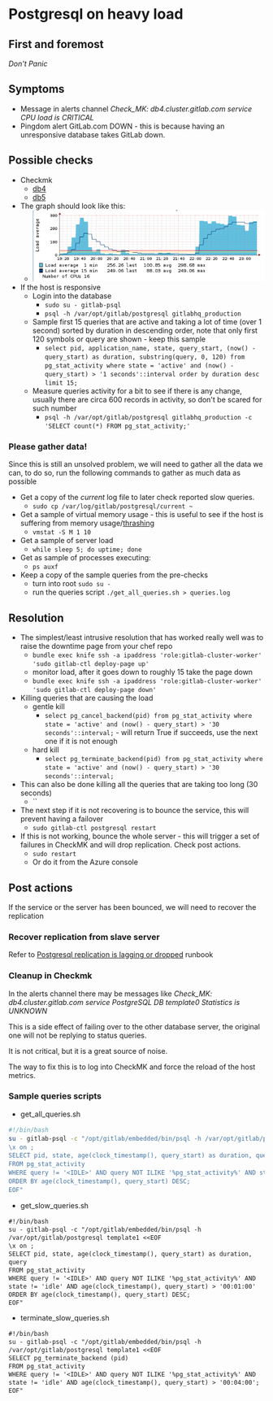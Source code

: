# Postgresql on heavy load

## First and foremost

*Don't Panic*

## Symptoms

* Message in alerts channel _Check_MK: db4.cluster.gitlab.com service CPU load is CRITICAL_
* Pingdom alert GitLab.com DOWN - this is because having an unresponsive database takes GitLab down.

## Possible checks

* Checkmk
  * [db4](https://checkmk.gitlap.com/gitlab/pnp4nagios/index.php/graph?host=db4.cluster.gitlab.com&srv=CPU_load&theme=multisite&baseurl=../check_mk/)
  * [db5](https://checkmk.gitlap.com/gitlab/pnp4nagios/index.php/graph?host=db5.cluster.gitlab.com&srv=CPU_load&theme=multisite&baseurl=../check_mk/)
* The graph should look like this:
  * ![Heavy load on postgresql](img/postgresql-heavy-load.png)
* If the host is responsive
  * Login into the database
    * `sudo su - gitlab-psql`
    * `psql -h /var/opt/gitlab/postgresql gitlabhq_production`
  * Sample first 15 queries that are active and taking a lot of time (over 1 second) sorted by duration in descending order, note that only first 120 symbols or query are shown - keep this sample
    * `select pid, application_name, state, query_start, (now() - query_start) as duration, substring(query, 0, 120) from pg_stat_activity where state = 'active' and (now() - query_start) > '1 seconds'::interval order by duration desc limit 15;`
  * Measure queries activity for a bit to see if there is any change, usually there are circa 600 records in activity, so don't be scared for such number
    * `psql -h /var/opt/gitlab/postgresql gitlabhq_production -c 'SELECT count(*) FROM pg_stat_activity;'`

### Please gather data!

Since this is still an unsolved problem, we will need to gather all the data we can, to do so, run the following commands to gather as much data as possible

* Get a copy of the _current_ log file to later check reported slow queries.
  * `sudo cp /var/log/gitlab/postgresql/current ~`
* Get a sample of virtual memory usage - this is useful to see if the host is suffering from memory usage/[thrashing](https://en.wikipedia.org/wiki/Thrashing_\(computer_science\))
  * `vmstat -S M 1 10`
* Get a sample of server load
  * `while sleep 5; do uptime; done`
* Get as sample of processes executing:
  * `ps auxf`
* Keep a copy of the sample queries from the pre-checks
  * turn into root `sudo su -`
  * run the queries script `./get_all_queries.sh > queries.log`

## Resolution

* The simplest/least intrusive resolution that has worked really well was to raise the downtime page from your chef repo
  * `bundle exec knife ssh -a ipaddress 'role:gitlab-cluster-worker' 'sudo gitlab-ctl deploy-page up'`
  * monitor load, after it goes down to roughly 15 take the page down
  * `bundle exec knife ssh -a ipaddress 'role:gitlab-cluster-worker' 'sudo gitlab-ctl deploy-page down'`
* Killing queries that are causing the load
  * gentle kill
    * `select pg_cancel_backend(pid) from pg_stat_activity where state = 'active' and (now() - query_start) > '30 seconds'::interval;` - will return True if succeeds, use the next one if it is not enough
  * hard kill
    * `select pg_terminate_backend(pid) from pg_stat_activity where state = 'active' and (now() - query_start) > '30 seconds'::interval;`
* This can also be done killing all the queries that are taking too long (30 seconds)
  * ``
* The next step if it is not recovering is to bounce the service, this will prevent having a failover
  * `sudo gitlab-ctl postgresql restart`
* If this is not working, bounce the whole server - this will trigger a set of failures in CheckMK and will drop replication. Check post actions.
  * `sudo restart`
  * Or do it from the Azure console

## Post actions

If the service or the server has been bounced, we will need to recover the replication

### Recover replication from slave server

Refer to [Postgresql replication is lagging or dropped](troubleshooting/postgresql_replication.md) runbook

### Cleanup in Checkmk

In the alerts channel there may be messages like _Check_MK: db4.cluster.gitlab.com service PostgreSQL DB template0 Statistics is UNKNOWN_

This is a side effect of failing over to the other database server, the original one will not be replying to status queries.

It is not critical, but it is a great source of noise.

The way to fix this is to log into CheckMK and force the reload of the host metrics.

### Sample queries scripts

* get_all_queries.sh
``` bash
#!/bin/bash
su - gitlab-psql -c "/opt/gitlab/embedded/bin/psql -h /var/opt/gitlab/postgresql template1 <<EOF
\x on ;
SELECT pid, state, age(clock_timestamp(), query_start) as duration, query
FROM pg_stat_activity
WHERE query != '<IDLE>' AND query NOT ILIKE '%pg_stat_activity%' AND state != 'idle'
ORDER BY age(clock_timestamp(), query_start) DESC;
EOF"
```

* get_slow_queries.sh
```
#!/bin/bash
su - gitlab-psql -c "/opt/gitlab/embedded/bin/psql -h /var/opt/gitlab/postgresql template1 <<EOF
\x on ;
SELECT pid, state, age(clock_timestamp(), query_start) as duration, query
FROM pg_stat_activity
WHERE query != '<IDLE>' AND query NOT ILIKE '%pg_stat_activity%' AND state != 'idle' AND age(clock_timestamp(), query_start) > '00:01:00'
ORDER BY age(clock_timestamp(), query_start) DESC;
EOF"
```

* terminate_slow_queries.sh
```
#!/bin/bash
su - gitlab-psql -c "/opt/gitlab/embedded/bin/psql -h /var/opt/gitlab/postgresql template1 <<EOF
SELECT pg_terminate_backend (pid)
FROM pg_stat_activity
WHERE query != '<IDLE>' AND query NOT ILIKE '%pg_stat_activity%' AND state != 'idle' AND age(clock_timestamp(), query_start) > '00:04:00';
EOF"
```
